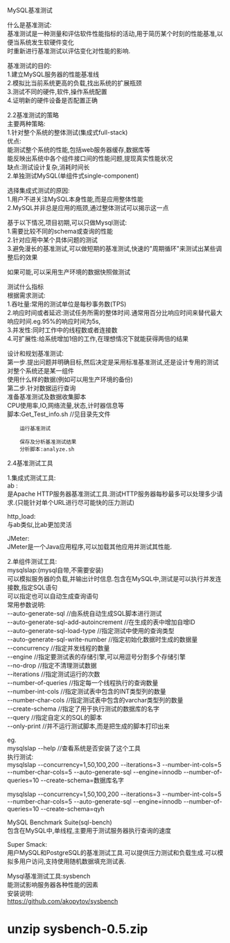 
MySQL基准测试  

什么是基准测试:  
基准测试是一种测量和评估软件性能指标的活动,用于简历某个时刻的性能基准,以便当系统发生软硬件变化  
时重新进行基准测试以评估变化对性能的影响.  

基准测试的目的:  
	1.建立MySQL服务器的性能基准线  
	2.模拟比当前系统更高的负载,找出系统的扩展瓶颈  
	3.测试不同的硬件,软件,操作系统配置  
	4.证明新的硬件设备是否配置正确  

2.2基准测试的策略  
主要两种策略:  
1.针对整个系统的整体测试(集成式full-stack)  
	优点:  
		能测试整个系统的性能,包括web服务器缓存,数据库等  
		能反映出系统中各个组件接口间的性能问题,提现真实性能状况  
	缺点:测试设计复杂,消耗时间长  
2.单独测试MySQL(单组件式single-component)  



选择集成式测试的原因:  
1.用户不进关注MySQL本身性能,而是应用整体性能  
2.MySQL并非总是应用的瓶颈,通过整体测试可以揭示这一点  


基于以下情况,项目初期,可以只做Mysql测试:  
1.需要比较不同的schema或查询的性能  
2.针对应用中某个具体问题的测试  
3.避免漫长的基准测试,可以做短期的基准测试,快速的"周期循环"来测试出某些调整后的效果  

如果可能,可以采用生产环境的数据快照做测试  
  
测试什么指标  
根据需求测试:  
1.吞吐量:常用的测试单位是每秒事务数(TPS)  
2.响应时间或者延迟:测试任务所需的整体时间.通常用百分比响应时间来替代最大响应时间.eg.95%的响应时间为5s,  
3.并发性:同时工作中的线程数或者连接数  
4.可扩展性:给系统增加1倍的工作,在理想情况下就能获得两倍的结果  

设计和规划基准测试:  
第一步.提出问题并明确目标,然后决定是采用标准基准测试,还是设计专用的测试  
		对整个系统还是某一组件  
		使用什么样的数据(例如可以用生产环境的备份)  
第二步.针对数据运行查询  
		准备基准测试及数据收集脚本  
		CPU使用率,IO,网络流量,状态,计时器信息等  
		脚本:Get_Test_info.sh   //见目录先文件    
		
		运行基准测试    
		
		保存及分析基准测试结果    
		分析脚本:analyze.sh    

2.4基准测试工具    

1.集成式测试工具:    
ab :     
是Apache HTTP服务器基准测试工具.测试HTTP服务器每秒最多可以处理多少请求.(只能针对单个URL进行尽可能快的压力测试)    

http_load:    
与ab类似,比ab更加灵活    
    
JMeter:        
JMeter是一个Java应用程序,可以加载其他应用并测试其性能.    

2.单组件测试工具:    
mysqlslap:(mysql自带,不需要安装)    
可以模拟服务器的负载,并输出计时信息.包含在MySQL中,测试是可以执行并发连接数,指定SQL语句    
可以指定也可以自动生成查询语句        
常用参数说明:    
--auto-generate-sql	//由系统自动生成SQL脚本进行测试    
--auto-generate-sql-add-autoincrement	//在生成的表中增加自增ID    
--auto-generate-sql-load-type			//指定测试中使用的查询类型    
--auto-generate-sql-write-number		//指定初始化数据时生成的数据量    
--concurrency							//指定并发线程的数量    
--engine	//指定要测试表的存储引擎,可以用逗号分割多个存储引擎    
--no-drop	//指定不清理测试数据    
--iterations	//指定测试运行的次数    
--number-of-queries	//指定每一个线程执行的查询数量    
--number-int-cols	//指定测试表中包含的INT类型列的数量    
--number-char-cols	//指定测试表中包含的varchar类型列的数量    
--create-schema		//指定了用于执行测试的数据库的名字    
--query				//指定自定义的SQL的脚本    
--only-print		//并不运行测试脚本,而是把生成的脚本打印出来    

eg.    
mysqlslap --help		//查看系统是否安装了这个工具    
执行测试:    
mysqlslap --concurrency=1,50,100,200 --iterations=3 --number-int-cols=5 --number-char-cols=5 --auto-generate-sql --engine=innodb --number-of-queries=10 --create-schema=数据库名字    

mysqlslap --concurrency=1,50,100,200 --iterations=3 --number-int-cols=5 --number-char-cols=5 --auto-generate-sql --engine=innodb --number-of-queries=10 --create-schema=qyh    


MySQL Benchmark Suite(sql-bench)    
包含在MySQL中,单线程,主要用于测试服务器执行查询的速度    

Super Smack:    
用户MySQL和PostgreSQL的基准测试工具.可以提供压力测试和负载生成.可以模拟多用户访问,支持使用随机数据填充测试表.    


Mysql基准测试工具:sysbench    
能测试影响服务器各种性能的因素    
安装说明:    
https://github.com/akopytov/sysbench    
# unzip sysbench-0.5.zip    











